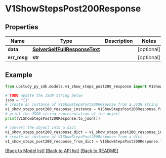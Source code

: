 # V1ShowStepsPost200Response


## Properties

Name | Type | Description | Notes
------------ | ------------- | ------------- | -------------
**data** | [**SolverSelfFullResponseText**](SolverSelfFullResponseText.md) |  | [optional] 
**err_msg** | **str** |  | [optional] 

## Example

```python
from upstudy_py_sdk.models.v1_show_steps_post200_response import V1ShowStepsPost200Response

# TODO update the JSON string below
json = "{}"
# create an instance of V1ShowStepsPost200Response from a JSON string
v1_show_steps_post200_response_instance = V1ShowStepsPost200Response.from_json(json)
# print the JSON string representation of the object
print(V1ShowStepsPost200Response.to_json())

# convert the object into a dict
v1_show_steps_post200_response_dict = v1_show_steps_post200_response_instance.to_dict()
# create an instance of V1ShowStepsPost200Response from a dict
v1_show_steps_post200_response_from_dict = V1ShowStepsPost200Response.from_dict(v1_show_steps_post200_response_dict)
```
[[Back to Model list]](../README.md#documentation-for-models) [[Back to API list]](../README.md#documentation-for-api-endpoints) [[Back to README]](../README.md)


